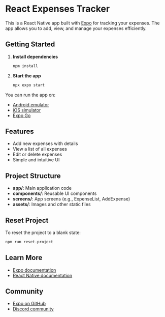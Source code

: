 # React Expenses Tracker

This is a React Native app built with [Expo](https://expo.dev) for tracking your expenses. The app allows you to add, view, and manage your expenses efficiently.

## Getting Started

1. **Install dependencies**

   ```bash
   npm install
   ```

2. **Start the app**

   ```bash
   npx expo start
   ```

You can run the app on:

- [Android emulator](https://docs.expo.dev/workflow/android-studio-emulator/)
- [iOS simulator](https://docs.expo.dev/workflow/ios-simulator/)
- [Expo Go](https://expo.dev/go)

## Features

- Add new expenses with details
- View a list of all expenses
- Edit or delete expenses
- Simple and intuitive UI

## Project Structure

- **app/**: Main application code
- **components/**: Reusable UI components
- **screens/**: App screens (e.g., ExpenseList, AddExpense)
- **assets/**: Images and other static files

## Reset Project

To reset the project to a blank state:

```bash
npm run reset-project
```

## Learn More

- [Expo documentation](https://docs.expo.dev/)
- [React Native documentation](https://reactnative.dev/)

## Community

- [Expo on GitHub](https://github.com/expo/expo)
- [Discord community](https://chat.expo.dev)

